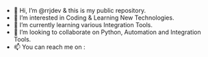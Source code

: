 - 👋 Hi, I’m @rrjdev & this is my public repository.
- 👀 I’m interested in Coding & Learning New Technologies.
- 🌱 I’m currently learning various Integration Tools.
- 💞️ I’m looking to collaborate on Python, Automation and Integration Tools.
- 📫 You can reach me on : 

<!---
rrjdev/rrjdev is a ✨ special ✨ repository because its `README.md` (this file) appears on your GitHub profile.
You can click the Preview link to take a look at your changes.
--->
